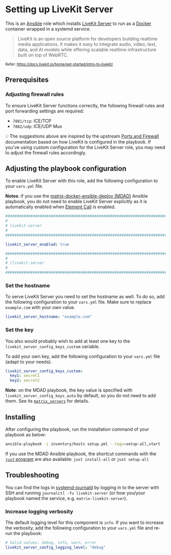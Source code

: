 <!--
SPDX-FileCopyrightText: 2018 - 2025 Slavi Pantaleev
SPDX-FileCopyrightText: 2019 Eduardo Beltrame
SPDX-FileCopyrightText: 2020 - 2025 MDAD project contributors
SPDX-FileCopyrightText: 2024 - 2025 Suguru Hirahara

SPDX-License-Identifier: AGPL-3.0-or-later
-->

# Setting up LiveKit Server

This is an [Ansible](https://www.ansible.com/) role which installs [LiveKit Server](https://docs.livekit.io/home/) to run as a [Docker](https://www.docker.com/) container wrapped in a systemd service.

> LiveKit is an open source platform for developers building realtime media applications. It makes it easy to integrate audio, video, text, data, and AI models while offering scalable realtime infrastructure built on top of WebRTC.

<small>Refer: https://docs.livekit.io/home/get-started/intro-to-livekit/</small>

## Prerequisites

### Adjusting firewall rules

To ensure LiveKit Server functions correctly, the following firewall rules and port forwarding settings are required:

- `7881/tcp`: ICE/TCP
- `7882/udp`: ICE/UDP Mux

💡 The suggestions above are inspired by the upstream [Ports and Firewall](https://docs.livekit.io/home/self-hosting/ports-firewall/) documentation based on how LiveKit is configured in the playbook. If you've using custom configuration for the LiveKit Server role, you may need to adjust the firewall rules accordingly.

## Adjusting the playbook configuration

To enable LiveKit Server with this role, add the following configuration to your `vars.yml` file.

**Notes**: if you use the [matrix-docker-ansible-deploy (MDAD)](https://github.com/spantaleev/matrix-docker-ansible-deploy) Ansible playbook, you do not need to enable LiveKit Server explicitly as it is automatically enabled when [Element Call](https://github.com/element-hq/element-call) is enabled.

```yaml
########################################################################
#                                                                      #
# livekit-server                                                       #
#                                                                      #
########################################################################

livekit_server_enabled: true

########################################################################
#                                                                      #
# /livekit-server                                                      #
#                                                                      #
########################################################################
```

### Set the hostname

To serve LiveKit Server you need to set the hostname as well. To do so, add the following configuration to your `vars.yml` file. Make sure to replace `example.com` with your own value.

```yaml
livekit_server_hostname: "example.com"
```

### Set the key

You also would probably wish to add at least one key to the `livekit_server_config_keys_custom` variable.

To add your own key, add the following configuration to your `vars.yml` file (adapt to your needs). 

```yaml
livekit_server_config_keys_custom:
  key1: secret1
  key2: secret2
```

**Note**: on the MDAD playbook, the key value is specified with `livekit_server_config_keys_auto` by default, so you do not need to add them. See its [`matrix_servers`](https://github.com/spantaleev/matrix-docker-ansible-deploy/blob/master/group_vars/matrix_servers) for details.

## Installing

After configuring the playbook, run the installation command of your playbook as below:

```sh
ansible-playbook -i inventory/hosts setup.yml --tags=setup-all,start
```

If you use the MDAD Ansible playbook, the shortcut commands with the [`just` program](https://github.com/spantaleev/matrix-docker-ansible-deploy/blob/master/docs/just.md) are also available: `just install-all` or `just setup-all`

## Troubleshooting

You can find the logs in [systemd-journald](https://www.freedesktop.org/software/systemd/man/systemd-journald.service.html) by logging in to the server with SSH and running `journalctl -fu livekit-server` (or how you/your playbook named the service, e.g. `matrix-livekit-server`).

### Increase logging verbosity

The default logging level for this component is `info`. If you want to increase the verbosity, add the following configuration to your `vars.yml` file and re-run the playbook:

```yaml
# Valid values: debug, info, warn, error
livekit_server_config_logging_level: "debug"
```
